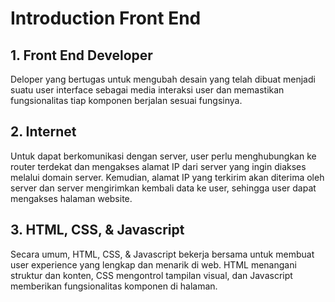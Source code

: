 # Introduction Front End

## 1.  Front End Developer
Deloper yang bertugas untuk mengubah desain yang telah dibuat menjadi suatu user interface sebagai media interaksi user dan memastikan fungsionalitas tiap komponen berjalan sesuai fungsinya.
## 2. Internet
Untuk dapat berkomunikasi dengan server, user perlu menghubungkan ke router terdekat dan mengakses alamat IP dari server yang ingin diakses melalui domain server. Kemudian, alamat IP yang terkirim akan diterima oleh server dan server mengirimkan kembali data ke user, sehingga user dapat mengakses halaman website.
## 3. HTML, CSS, & Javascript 
Secara umum, HTML, CSS, & Javascript bekerja bersama untuk membuat user experience yang lengkap dan menarik di web. HTML menangani struktur dan konten, CSS mengontrol tampilan visual, dan Javascript memberikan fungsionalitas komponen di halaman.